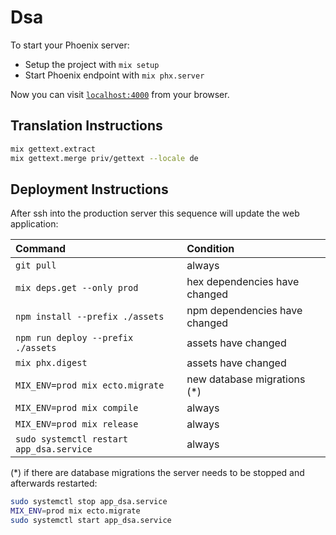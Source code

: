# Dsa

To start your Phoenix server:

  * Setup the project with `mix setup`
  * Start Phoenix endpoint with `mix phx.server`

Now you can visit [`localhost:4000`](http://localhost:4000) from your browser.

## Translation Instructions
```bash
mix gettext.extract
mix gettext.merge priv/gettext --locale de
```

## Deployment Instructions
After ssh into the production server this sequence will update the web application:

| Command | Condition |
| :-- | :-- |
| `git pull` | always |
| `mix deps.get --only prod` | hex dependencies have changed |
| `npm install --prefix ./assets` | npm dependencies have changed |
| `npm run deploy --prefix ./assets` | assets have changed |
| `mix phx.digest` | assets have changed |
| `MIX_ENV=prod mix ecto.migrate` | new database migrations (*) |
| `MIX_ENV=prod mix compile` | always |
| `MIX_ENV=prod mix release` | always |
| `sudo systemctl restart app_dsa.service` | always |

(*) if there are database migrations the server needs to be stopped and afterwards restarted:
```bash
sudo systemctl stop app_dsa.service
MIX_ENV=prod mix ecto.migrate
sudo systemctl start app_dsa.service
```
